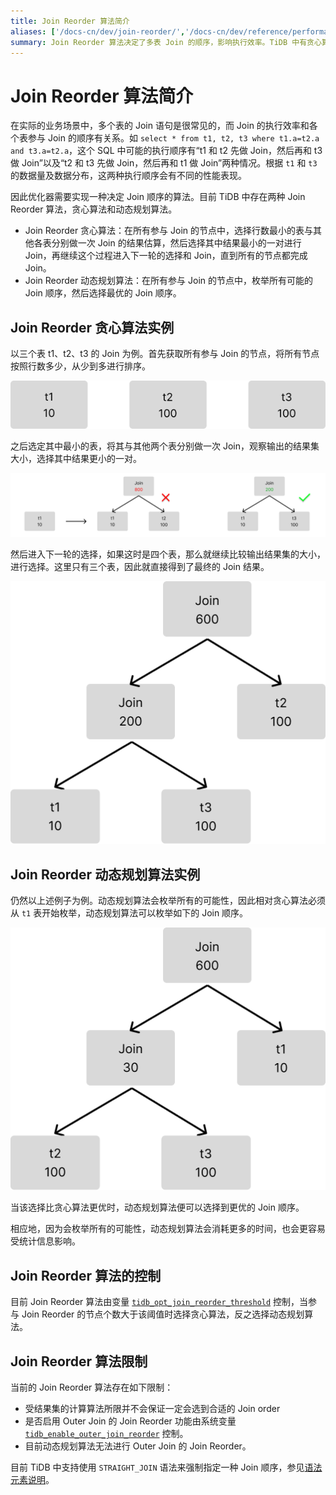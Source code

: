 ```yaml
---
title: Join Reorder 算法简介
aliases: ['/docs-cn/dev/join-reorder/','/docs-cn/dev/reference/performance/join-reorder/']
summary: Join Reorder 算法决定了多表 Join 的顺序，影响执行效率。TiDB 中有贪心算法和动态规划算法两种实现。贪心算法选择行数最小的表与其他表做 Join，直到所有节点完成 Join。动态规划算法枚举所有可能的 Join 顺序，选择最优的。算法受系统变量控制，且存在一些限制，如无法保证一定选到合适的 Join 顺序。
---
```


# Join Reorder 算法简介

在实际的业务场景中，多个表的 Join 语句是很常见的，而 Join 的执行效率和各个表参与 Join 的顺序有关系。如 `select * from t1, t2, t3 where t1.a=t2.a and t3.a=t2.a`，这个 SQL 中可能的执行顺序有“t1 和 t2 先做 Join，然后再和 t3 做 Join”以及“t2 和 t3 先做 Join，然后再和 t1 做 Join”两种情况。根据 `t1` 和 `t3` 的数据量及数据分布，这两种执行顺序会有不同的性能表现。

因此优化器需要实现一种决定 Join 顺序的算法。目前 TiDB 中存在两种 Join Reorder 算法，贪心算法和动态规划算法。

- Join Reorder 贪心算法：在所有参与 Join 的节点中，选择行数最小的表与其他各表分别做一次 Join 的结果估算，然后选择其中结果最小的一对进行 Join，再继续这个过程进入下一轮的选择和 Join，直到所有的节点都完成 Join。
- Join Reorder 动态规划算法：在所有参与 Join 的节点中，枚举所有可能的 Join 顺序，然后选择最优的 Join 顺序。

## Join Reorder 贪心算法实例

以三个表 t1、t2、t3 的 Join 为例。首先获取所有参与 Join 的节点，将所有节点按照行数多少，从少到多进行排序。

![join-reorder-1](/media/join-reorder-1.png)

之后选定其中最小的表，将其与其他两个表分别做一次 Join，观察输出的结果集大小，选择其中结果更小的一对。

![join-reorder-2](/media/join-reorder-2.png)

然后进入下一轮的选择，如果这时是四个表，那么就继续比较输出结果集的大小，进行选择。这里只有三个表，因此就直接得到了最终的 Join 结果。

![join-reorder-3](/media/join-reorder-3.png)

## Join Reorder 动态规划算法实例

仍然以上述例子为例。动态规划算法会枚举所有的可能性，因此相对贪心算法必须从 `t1` 表开始枚举，动态规划算法可以枚举如下的 Join 顺序。

![join-reorder-4](/media/join-reorder-4.png)

当该选择比贪心算法更优时，动态规划算法便可以选择到更优的 Join 顺序。

相应地，因为会枚举所有的可能性，动态规划算法会消耗更多的时间，也会更容易受统计信息影响。

## Join Reorder 算法的控制

目前 Join Reorder 算法由变量 [`tidb_opt_join_reorder_threshold`](/system-variables.md#tidb_opt_join_reorder_threshold) 控制，当参与 Join Reorder 的节点个数大于该阈值时选择贪心算法，反之选择动态规划算法。

## Join Reorder 算法限制

当前的 Join Reorder 算法存在如下限制：

- 受结果集的计算算法所限并不会保证一定会选到合适的 Join order
- 是否启用 Outer Join 的 Join Reorder 功能由系统变量 [`tidb_enable_outer_join_reorder`](/system-variables.md#tidb_enable_outer_join_reorder-从-v610-版本开始引入) 控制。
- 目前动态规划算法无法进行 Outer Join 的 Join Reorder。

目前 TiDB 中支持使用 `STRAIGHT_JOIN` 语法来强制指定一种 Join 顺序，参见[语法元素说明](/sql-statements/sql-statement-select.md#语法元素说明)。
